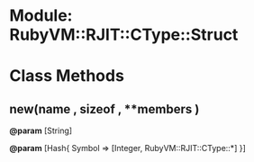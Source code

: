 # Module: RubyVM::RJIT::CType::Struct
    



# Class Methods
## new(name , sizeof , **members ) [](#method-c-new)
**@param** [String] 

**@param** [Hash{ Symbol => [Integer, RubyVM::RJIT::CType::*] }] 


